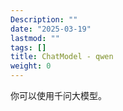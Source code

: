 ```yaml
---
Description: ""
date: "2025-03-19"
lastmod: ""
tags: []
title: ChatModel - qwen
weight: 0
---
```


你可以使用千问大模型。
